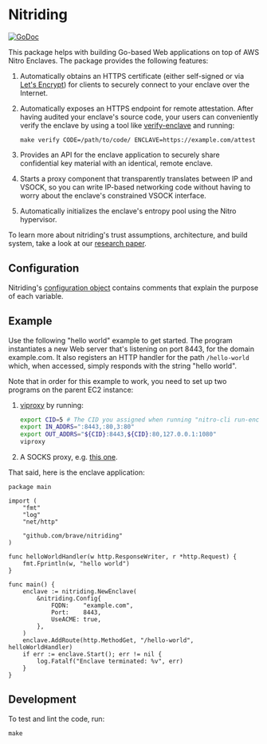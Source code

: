 # Nitriding

[![GoDoc](https://pkg.go.dev/badge/github.com/brave/nitriding?utm_source=godoc)](https://pkg.go.dev/github.com/brave/nitriding)

This package helps with building Go-based Web applications on top of AWS Nitro
Enclaves.  The package provides the following features:

1. Automatically obtains an HTTPS certificate (either self-signed or via [Let's
   Encrypt](https://letsencrypt.org)) for clients to securely connect to your
   enclave over the Internet.

2. Automatically exposes an HTTPS endpoint for remote attestation.  After
   having audited your enclave's source code, your users can conveniently
   verify the enclave by using a tool like
   [verify-enclave](https://github.com/brave-experiments/verify-enclave)
   and running:

   ```
   make verify CODE=/path/to/code/ ENCLAVE=https://example.com/attest
   ```

3. Provides an API for the enclave application to securely share confidential
   key material with an identical, remote enclave.

4. Starts a proxy component that transparently translates between IP and VSOCK,
   so you can write IP-based networking code without having to worry about
   the enclave's constrained VSOCK interface.

5. Automatically initializes the enclave's entropy pool using the Nitro
   hypervisor.

To learn more about nitriding's trust assumptions, architecture, and build
system, take a look at our [research paper](https://arxiv.org/abs/2206.04123).

## Configuration

Nitriding's
[configuration object](https://pkg.go.dev/github.com/brave-experiments/nitriding#Config)
contains comments that explain the purpose of each variable.

## Example

Use the following "hello world" example to get started.  The program
instantiates a new Web server that's listening on port 8443, for the domain
example.com.  It also registers an HTTP handler for the path `/hello-world`
which, when accessed, simply responds with the string "hello world".

Note that in order for this example to work, you need to set up two programs on
the parent EC2 instance:

1. [viproxy](https://github.com/brave/viproxy) by running:

   ```bash
   export CID=5 # The CID you assigned when running "nitro-cli run-enclave --enclave-cid X ...".
   export IN_ADDRS=":8443,:80,3:80"
   export OUT_ADDRS="${CID}:8443,${CID}:80,127.0.0.1:1080"
   viproxy
   ```

2. A SOCKS proxy, e.g.
   [this one](https://github.com/brave-intl/bat-go/tree/nitro-utils/nitro-shim/tools/socksproxy).

That said, here is the enclave application:

```golang
package main

import (
	"fmt"
	"log"
	"net/http"

	"github.com/brave/nitriding"
)

func helloWorldHandler(w http.ResponseWriter, r *http.Request) {
	fmt.Fprintln(w, "hello world")
}

func main() {
	enclave := nitriding.NewEnclave(
		&nitriding.Config{
			FQDN:    "example.com",
			Port:    8443,
			UseACME: true,
		},
	)
	enclave.AddRoute(http.MethodGet, "/hello-world", helloWorldHandler)
	if err := enclave.Start(); err != nil {
		log.Fatalf("Enclave terminated: %v", err)
	}
}
```

## Development

To test and lint the code, run:

```
make
```
